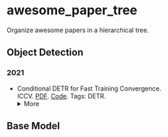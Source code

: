 # awesome_paper_tree
Organize awesome papers in a hierarchical tree.
## Object Detection
### 2021
- Conditional DETR for Fast Training Convergence.\
ICCV. [PDF](https://openaccess.thecvf.com/content/ICCV2021/papers/Meng_Conditional_DETR_for_Fast_Training_Convergence_ICCV_2021_paper.pdf). [Code](https://github.com/Atten4Vis/ConditionalDETR). Tags: DETR. <details><summary>More</summary>Authors: Depu Meng, Xiaokang Chen, Zejia Fan, Gang Zeng, Houqiang Li, Yuhui Yuan, Lei Sun, Jingdong Wang.\
Institutions: University of Science and Technology of China, Peking University, Microsoft Research Asia.\
Abstract: The recently-developed DETR approach applies the transformer encoder and decoder architecture to object detection and achieves promising performance. In this paper, we handle the critical issue, slow training convergence, and present a conditional cross-attention mechanism for fast DETR training. Our approach is motivated by that the cross-attention in DETR relies highly on the content embeddings for localizing the four extremities and predicting the box, which increases the need for high-quality content embeddings and thus the training difficulty. Our approach, named conditional DETR, learns a conditional spatial query from the decoder embedding for decoder multi-head cross-attention. The benefit is that through the conditional spatial query, each cross-attention head is able to attend to a band containing a distinct region, e.g., one object extremity or a region inside the object box. This narrows down the spatial range for localizing the distinct regions for object classification and box regression, thus relaxing the dependence on the content embeddings and easing the training. Empirical results show that conditional DETR converges 6.7x faster for the backbones R50 and R101 and 10x faster for stronger backbones DC5-R50 and DC5-R101. Code is available at https://github.com/Atten4Vis/ConditionalDETR.</details>
## Base Model

